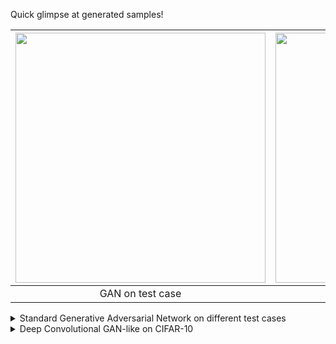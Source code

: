 Quick glimpse at generated samples!

| <img src="https://github.com/Zenchiyu/deep-learning-implementations/assets/49496107/ada5b7b7-ff81-4155-a630-01531082ff17" width=400> | <img src="https://github.com/Zenchiyu/deep-learning-implementations/assets/49496107/2db9c0fa-bf1d-4bcd-93f5-23e63f84b5be" width=400>
|:--:| :--:|
| GAN on test case | DCGAN-like on CIFAR-10 |


<details>
<summary>Standard Generative Adversarial Network on different test cases</summary>
  
I reimplemented the standard GAN from our course using Multi-Layer Perceptrons for both the generator and discriminator. We trained our model with 500 epochs in all plots except those on the right. These used 1000 epochs (about 3-4 min of training).

- First test case: A standard normal distribution split in two


| <img src="https://github.com/Zenchiyu/deep-learning-implementations/assets/49496107/ada5b7b7-ff81-4155-a630-01531082ff17" width=300> | <img src="https://github.com/Zenchiyu/deep-learning-implementations/assets/49496107/a9516acb-30cb-4b85-ae87-3fcbfdb460f5" width=300> | <img src="https://github.com/Zenchiyu/deep-learning-implementations/assets/49496107/fecc0503-1541-4056-8082-16386603b129" width=300>
|:--:| :--:| :--:|

We created the data distribution by cutting a standard normal distribution in two and pushing the two parts by $1$ unit away from $0$.

- Second test case: A distribution in the form of a heart


| <img src="https://github.com/Zenchiyu/deep-learning-implementations/assets/49496107/44b6915d-d616-4e60-81bf-c40d3a3d188c" width=300> | <img src="https://github.com/Zenchiyu/deep-learning-implementations/assets/49496107/f2cc00cf-7509-4396-a43c-48c38f24f6fd" width=300> | <img src="https://github.com/Zenchiyu/deep-learning-implementations/assets/49496107/d6b52332-49b9-4885-80f8-592420ca91fb" width=300>
|:--:| :--:| :--:|


Fake samples are in red, and real samples are in blue.

Generator:
```
Sequential(
  (0): Linear(in_features=16, out_features=100, bias=True)
  (1): ReLU()
  (2): Linear(in_features=100, out_features=2, bias=True)
)
```

Discriminator:
```
Sequential(
  (0): Linear(in_features=2, out_features=100, bias=True)
  (1): ReLU()
  (2): Linear(in_features=100, out_features=1, bias=True)
  (3): Sigmoid()
)
```

Remark(s): 
We train the generator to maximize the false acceptance of the discriminator. In contrast, we want the discriminator to correctly classify samples as real or fake by minimizing the binary cross entropy loss.

</details>

<details>
<summary>Deep Convolutional GAN-like on CIFAR-10</summary>

I reimplemented a Deep Convolutional GAN inspired by the DCGAN from our course using convolutional and batch normalization layers for both the generator and discriminator. Instead of using transposed convolutions in the generator, I used bilinear interpolations followed by "same convolutions" (keeping spatial resolution after conv.). Moreover, my generator is trained twice as much as the discriminator. I show some results I've got for different epochs.

| <img src="https://github.com/Zenchiyu/deep-learning-implementations/assets/49496107/c4b54565-4c2d-4b34-a63a-249b91201041" width=300> | <img src="https://github.com/Zenchiyu/deep-learning-implementations/assets/49496107/468a1c8d-6430-427b-adea-949f0c2d83f2" width=300> | <img src="https://github.com/Zenchiyu/deep-learning-implementations/assets/49496107/2db9c0fa-bf1d-4bcd-93f5-23e63f84b5be" width=300>
|:--:| :--:| :--:|
|After first epoch| After $6$ epochs | After $22$ epochs|

I've rescaled the generated samples to be in the [0, 1] range between displaying them. Initially, the generator seems to create edge detectors. As training progresses, some generated pictures look like boats while others don't make sense.

| <img src="https://github.com/Zenchiyu/deep-learning-implementations/assets/49496107/8ff75ef0-4b87-4028-9a0f-4897f75120a4" width=300> | <img src="https://github.com/Zenchiyu/deep-learning-implementations/assets/49496107/6d1d03b1-e9c5-4474-9f1a-2ece2f564bf5" width=300> | <img src="https://github.com/Zenchiyu/deep-learning-implementations/assets/49496107/56575292-5cc0-49f7-a679-c195b67fc639" width=300>
|:--:| :--:| :--:|
|After $32$ epochs| After $36$ epochs | After $50$ epochs|

We can try to observe our discriminator's performance for each epoch:

| <img src="https://github.com/Zenchiyu/deep-learning-implementations/assets/49496107/ad2acb15-1b2c-459c-9b0b-70b52ede8642" width=300> | <img src="https://github.com/Zenchiyu/deep-learning-implementations/assets/49496107/4b442c53-3a56-410a-a90e-7798a72427f2" width=300> | <img src="https://github.com/Zenchiyu/deep-learning-implementations/assets/49496107/f85b05fa-cd1a-4fe6-a2c9-2b2d017b5db5" width=300> 
|:--:| :--:| :--:|
|Average discriminator's output based on a batch of: real train, fake train , real test | Std discriminator's output based on a batch of: real train, fake train , real test | Generator and discriminator training losses based on a batch of real [x]or fake samples|

It makes sense that the discriminator predicts "real" for real samples and "fake" for fake samples!

Remark(s): I forgot to create checkpoints and forgot to set the bias of the generator's last convolutional layer to false. I also forgot to set the generators and discriminators back to training mode after evaluation. It takes around $2$ hours to train my model with $50$ epochs on an AMD Ryzen 5 5600 6-Core Processor since I currently don't have access to a GPU. [The experiment was tracked using Weights & Biases](https://wandb.ai/stephane-nguyen/standard-gan-cnn/runs/7pxffg23?workspace=user-stephane-nguyen)

Fixing what I forgot in the remarks and waiting for the results:

![image](https://github.com/Zenchiyu/deep-learning-implementations/assets/49496107/2118bfc2-a97a-412e-a04f-21775963bea5)

